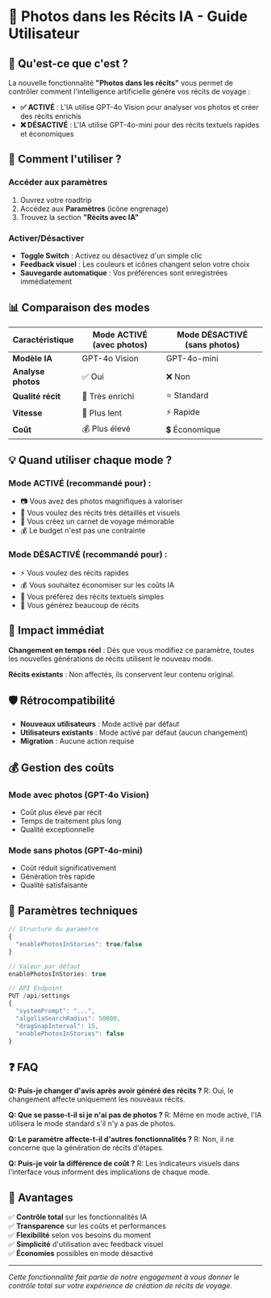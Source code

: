 # 📸 Photos dans les Récits IA - Guide Utilisateur

## 🎯 Qu'est-ce que c'est ?

La nouvelle fonctionnalité **"Photos dans les récits"** vous permet de contrôler comment l'intelligence artificielle génère vos récits de voyage :

- **✅ ACTIVÉ** : L'IA utilise GPT-4o Vision pour analyser vos photos et créer des récits enrichis
- **❌ DÉSACTIVÉ** : L'IA utilise GPT-4o-mini pour des récits textuels rapides et économiques

## 🔧 Comment l'utiliser ?

### Accéder aux paramètres
1. Ouvrez votre roadtrip
2. Accédez aux **Paramètres** (icône engrenage)
3. Trouvez la section **"Récits avec IA"**

### Activer/Désactiver
- **Toggle Switch** : Activez ou désactivez d'un simple clic
- **Feedback visuel** : Les couleurs et icônes changent selon votre choix
- **Sauvegarde automatique** : Vos préférences sont enregistrées immédiatement

## 📊 Comparaison des modes

| Caractéristique | Mode ACTIVÉ (avec photos) | Mode DÉSACTIVÉ (sans photos) |
|-----------------|---------------------------|------------------------------|
| **Modèle IA** | GPT-4o Vision | GPT-4o-mini |
| **Analyse photos** | ✅ Oui | ❌ Non |
| **Qualité récit** | 🌟 Très enrichi | ⭐ Standard |
| **Vitesse** | 🐌 Plus lent | ⚡ Rapide |
| **Coût** | 💰 Plus élevé | 💲 Économique |

## 💡 Quand utiliser chaque mode ?

### Mode ACTIVÉ (recommandé pour) :
- 📷 Vous avez des photos magnifiques à valoriser
- 🎨 Vous voulez des récits très détaillés et visuels
- 📖 Vous créez un carnet de voyage mémorable
- 💰 Le budget n'est pas une contrainte

### Mode DÉSACTIVÉ (recommandé pour) :
- ⚡ Vous voulez des récits rapides
- 💰 Vous souhaitez économiser sur les coûts IA
- 📝 Vous préférez des récits textuels simples
- 🚀 Vous générez beaucoup de récits

## 🔄 Impact immédiat

**Changement en temps réel** : Dès que vous modifiez ce paramètre, toutes les nouvelles générations de récits utilisent le nouveau mode.

**Récits existants** : Non affectés, ils conservent leur contenu original.

## 🛡️ Rétrocompatibilité

- **Nouveaux utilisateurs** : Mode activé par défaut
- **Utilisateurs existants** : Mode activé par défaut (aucun changement)
- **Migration** : Aucune action requise

## 💰 Gestion des coûts

### Mode avec photos (GPT-4o Vision)
- Coût plus élevé par récit
- Temps de traitement plus long
- Qualité exceptionnelle

### Mode sans photos (GPT-4o-mini)
- Coût réduit significativement
- Génération très rapide
- Qualité satisfaisante

## 🔧 Paramètres techniques

```javascript
// Structure du paramètre
{
  "enablePhotosInStories": true/false
}

// Valeur par défaut
enablePhotosInStories: true

// API Endpoint
PUT /api/settings
{
  "systemPrompt": "...",
  "algoliaSearchRadius": 50000,
  "dragSnapInterval": 15,
  "enablePhotosInStories": false
}
```

## ❓ FAQ

**Q: Puis-je changer d'avis après avoir généré des récits ?**
R: Oui, le changement affecte uniquement les nouveaux récits.

**Q: Que se passe-t-il si je n'ai pas de photos ?**
R: Même en mode activé, l'IA utilisera le mode standard s'il n'y a pas de photos.

**Q: Le paramètre affecte-t-il d'autres fonctionnalités ?**
R: Non, il ne concerne que la génération de récits d'étapes.

**Q: Puis-je voir la différence de coût ?**
R: Les indicateurs visuels dans l'interface vous informent des implications de chaque mode.

## 🎉 Avantages

✅ **Contrôle total** sur les fonctionnalités IA  
✅ **Transparence** sur les coûts et performances  
✅ **Flexibilité** selon vos besoins du moment  
✅ **Simplicité** d'utilisation avec feedback visuel  
✅ **Économies** possibles en mode désactivé  

---

*Cette fonctionnalité fait partie de notre engagement à vous donner le contrôle total sur votre expérience de création de récits de voyage.*
